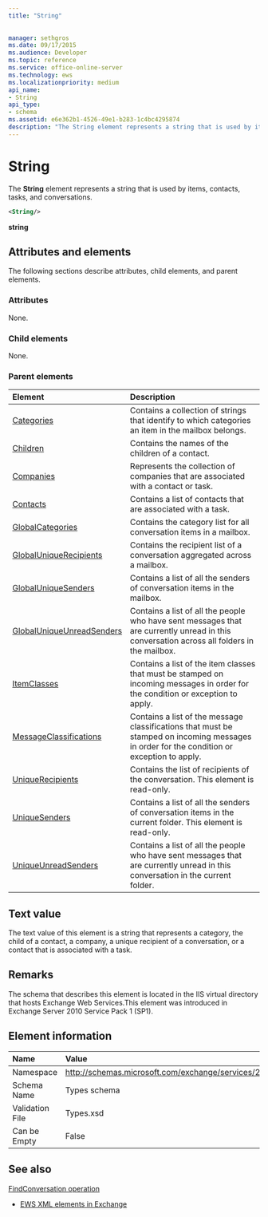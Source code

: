 ```yaml
---
title: "String"
 
 
manager: sethgros
ms.date: 09/17/2015
ms.audience: Developer
ms.topic: reference
ms.service: office-online-server
ms.technology: ews
ms.localizationpriority: medium
api_name:
- String
api_type:
- schema
ms.assetid: e6e362b1-4526-49e1-b283-1c4bc4295874
description: "The String element represents a string that is used by items, contacts, tasks, and conversations."
---
```


# String

The **String** element represents a string that is used by items, contacts, tasks, and conversations. 
  
```XML
<String/>
```

 **string**
## Attributes and elements

The following sections describe attributes, child elements, and parent elements.
  
### Attributes

None.
  
### Child elements

None.
  
### Parent elements

|**Element**|**Description**|
|:-----|:-----|
|[Categories](categories-ex15websvcsotherref.md) <br/> |Contains a collection of strings that identify to which categories an item in the mailbox belongs.  <br/> |
|[Children](children.md) <br/> |Contains the names of the children of a contact.  <br/> |
|[Companies](companies.md) <br/> |Represents the collection of companies that are associated with a contact or task.  <br/> |
|[Contacts](contacts-ex15websvcsotherref.md) <br/> |Contains a list of contacts that are associated with a task.  <br/> |
|[GlobalCategories](globalcategories.md) <br/> |Contains the category list for all conversation items in a mailbox.  <br/> |
|[GlobalUniqueRecipients](globaluniquerecipients.md) <br/> |Contains the recipient list of a conversation aggregated across a mailbox.  <br/> |
|[GlobalUniqueSenders](globaluniquesenders.md) <br/> |Contains a list of all the senders of conversation items in the mailbox.  <br/> |
|[GlobalUniqueUnreadSenders](globaluniqueunreadsenders.md) <br/> |Contains a list of all the people who have sent messages that are currently unread in this conversation across all folders in the mailbox.  <br/> |
|[ItemClasses](itemclasses.md) <br/> |Contains a list of the item classes that must be stamped on incoming messages in order for the condition or exception to apply.  <br/> |
|[MessageClassifications](messageclassifications.md) <br/> |Contains a list of the message classifications that must be stamped on incoming messages in order for the condition or exception to apply.  <br/> |
|[UniqueRecipients](uniquerecipients.md) <br/> |Contains the list of recipients of the conversation. This element is read-only.  <br/> |
|[UniqueSenders](uniquesenders.md) <br/> |Contains a list of all the senders of conversation items in the current folder. This element is read-only.  <br/> |
|[UniqueUnreadSenders](uniqueunreadsenders.md) <br/> |Contains a list of all the people who have sent messages that are currently unread in this conversation in the current folder.  <br/> |
   
## Text value

The text value of this element is a string that represents a category, the child of a contact, a company, a unique recipient of a conversation, or a contact that is associated with a task.
  
## Remarks

The schema that describes this element is located in the IIS virtual directory that hosts Exchange Web Services.This element was introduced in Exchange Server 2010 Service Pack 1 (SP1).
  
## Element information

|**Name**|**Value**|
|:-----|:-----|
|Namespace  <br/> |http://schemas.microsoft.com/exchange/services/2006/types  <br/> |
|Schema Name  <br/> |Types schema  <br/> |
|Validation File  <br/> |Types.xsd  <br/> |
|Can be Empty  <br/> |False  <br/> |
   
## See also



[FindConversation operation](findconversation-operation.md)


- [EWS XML elements in Exchange](ews-xml-elements-in-exchange.md)


